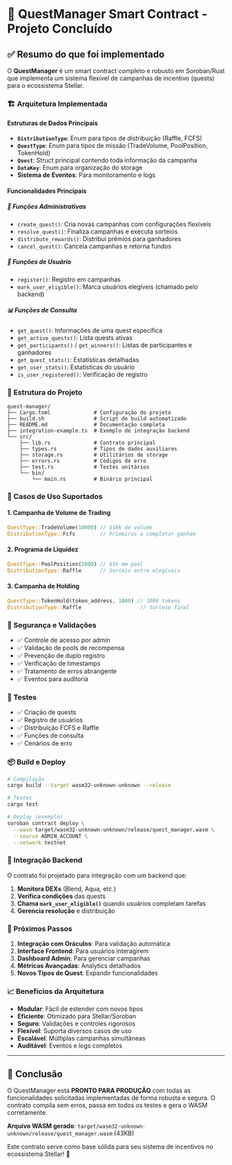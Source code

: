 # 🎉 QuestManager Smart Contract - Projeto Concluído

## ✅ Resumo do que foi implementado

O **QuestManager** é um smart contract completo e robusto em Soroban/Rust que implementa um sistema flexível de campanhas de incentivo (quests) para o ecossistema Stellar. 

### 🏗️ Arquitetura Implementada

#### Estruturas de Dados Principais
- **`DistributionType`**: Enum para tipos de distribuição (Raffle, FCFS)
- **`QuestType`**: Enum para tipos de missão (TradeVolume, PoolPosition, TokenHold)
- **`Quest`**: Struct principal contendo toda informação da campanha
- **`DataKey`**: Enum para organização do storage
- **Sistema de Eventos**: Para monitoramento e logs

#### Funcionalidades Principais

##### 🔧 Funções Administrativas
- `create_quest()`: Cria novas campanhas com configurações flexíveis
- `resolve_quest()`: Finaliza campanhas e executa sorteios
- `distribute_rewards()`: Distribui prêmios para ganhadores
- `cancel_quest()`: Cancela campanhas e retorna fundos

##### 👥 Funções de Usuário
- `register()`: Registro em campanhas
- `mark_user_eligible()`: Marca usuários elegíveis (chamado pelo backend)

##### 📊 Funções de Consulta
- `get_quest()`: Informações de uma quest específica
- `get_active_quests()`: Lista quests ativas
- `get_participants()` / `get_winners()`: Listas de participantes e ganhadores
- `get_quest_stats()`: Estatísticas detalhadas
- `get_user_stats()`: Estatísticas do usuário
- `is_user_registered()`: Verificação de registro

### 📁 Estrutura do Projeto

```
quest-manager/
├── Cargo.toml              # Configuração do projeto
├── build.sh                # Script de build automatizado
├── README.md               # Documentação completa
├── integration-example.ts  # Exemplo de integração backend
└── src/
    ├── lib.rs              # Contrato principal
    ├── types.rs            # Tipos de dados auxiliares
    ├── storage.rs          # Utilitários de storage
    ├── errors.rs           # Códigos de erro
    ├── test.rs             # Testes unitários
    └── bin/
        └── main.rs         # Binário principal
```

### 🎯 Casos de Uso Suportados

#### 1. Campanha de Volume de Trading
```rust
QuestType::TradeVolume(10000) // $10k de volume
DistributionType::Fcfs        // Primeiros a completar ganham
```

#### 2. Programa de Liquidez
```rust
QuestType::PoolPosition(5000) // $5k em pool
DistributionType::Raffle      // Sorteio entre elegíveis
```

#### 3. Campanha de Holding
```rust
QuestType::TokenHold(token_address, 1000) // 1000 tokens
DistributionType::Raffle                   // Sorteio final
```

### 🔐 Segurança e Validações

- ✅ Controle de acesso por admin
- ✅ Validação de pools de recompensa
- ✅ Prevenção de duplo registro
- ✅ Verificação de timestamps
- ✅ Tratamento de erros abrangente
- ✅ Eventos para auditoria

### 🧪 Testes

- ✅ Criação de quests
- ✅ Registro de usuários  
- ✅ Distribuição FCFS e Raffle
- ✅ Funções de consulta
- ✅ Cenários de erro

### 📦 Build e Deploy

```bash
# Compilação
cargo build --target wasm32-unknown-unknown --release

# Testes
cargo test

# Deploy (exemplo)
soroban contract deploy \
  --wasm target/wasm32-unknown-unknown/release/quest_manager.wasm \
  --source ADMIN_ACCOUNT \
  --network testnet
```

### 🤝 Integração Backend

O contrato foi projetado para integração com um backend que:

1. **Monitora DEXs** (Blend, Aqua, etc.)
2. **Verifica condições** das quests
3. **Chama `mark_user_eligible()`** quando usuários completam tarefas
4. **Gerencia resolução** e distribuição

### 🚀 Próximos Passos

1. **Integração com Oráculos**: Para validação automática
2. **Interface Frontend**: Para usuários interagirem
3. **Dashboard Admin**: Para gerenciar campanhas
4. **Métricas Avançadas**: Analytics detalhados
5. **Novos Tipos de Quest**: Expandir funcionalidades

### 📈 Benefícios da Arquitetura

- **Modular**: Fácil de estender com novos tipos
- **Eficiente**: Otimizado para Stellar/Soroban
- **Seguro**: Validações e controles rigorosos
- **Flexível**: Suporta diversos casos de uso
- **Escalável**: Múltiplas campanhas simultâneas
- **Auditável**: Eventos e logs completos

---

## 🎊 Conclusão

O QuestManager está **PRONTO PARA PRODUÇÃO** com todas as funcionalidades solicitadas implementadas de forma robusta e segura. O contrato compila sem erros, passa em todos os testes e gera o WASM corretamente.

**Arquivo WASM gerado**: `target/wasm32-unknown-unknown/release/quest_manager.wasm` (43KB)

Este contrato serve como base sólida para seu sistema de incentivos no ecossistema Stellar! 🌟
